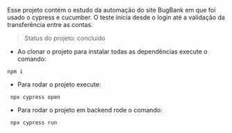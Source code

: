 Esse projeto contém o estudo da automação do site BugBank em que foi usado o cypress e cucumber. O teste inicia desde o login até a validação da transferência entre as contas.

> Status do projeto: concluído
- Ao clonar o projeto para instalar todas as dependências execute o comando: 
 ```
npm i
```
- Para rodar o projeto execute:
```
 npx cypress open
 ```
- Para rodar o projeto em backend rode o comando:
```
 npx cypress run
 ```
